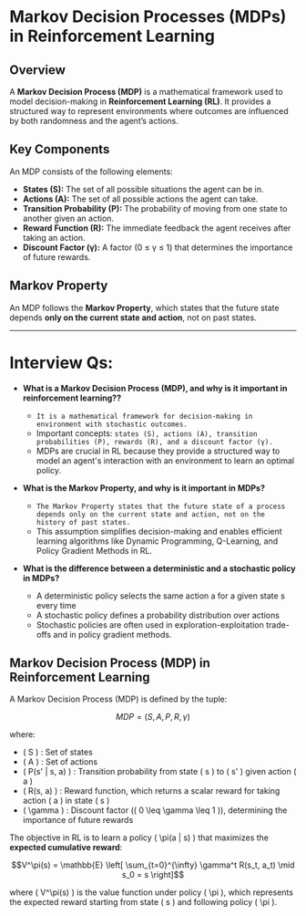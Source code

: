 # Markov Decision Processes (MDPs) in Reinforcement Learning  

## Overview  
A **Markov Decision Process (MDP)** is a mathematical framework used to model decision-making in **Reinforcement Learning (RL)**. It provides a structured way to represent environments where outcomes are influenced by both randomness and the agent’s actions.  

## Key Components  
An MDP consists of the following elements:  

- **States (S):** The set of all possible situations the agent can be in.  
- **Actions (A):** The set of all possible actions the agent can take.  
- **Transition Probability (P):** The probability of moving from one state to another given an action.  
- **Reward Function (R):** The immediate feedback the agent receives after taking an action.  
- **Discount Factor (γ):** A factor (0 ≤ γ ≤ 1) that determines the importance of future rewards.  

## Markov Property  
An MDP follows the **Markov Property**, which states that the future state depends **only on the current state and action**, not on past states.  

---

# Interview Qs:

- **What is a Markov Decision Process (MDP), and why is it important in reinforcement learning??**
  - `It is a mathematical framework for decision-making in environment with stochastic outcomes.`
  -  Important concepts: `states (S), actions (A), transition probabilities (P), rewards (R), and a discount factor (γ).`
  - MDPs are crucial in RL because they provide a structured way to model an agent's interaction with an environment to learn an optimal policy.

- **What is the Markov Property, and why is it important in MDPs?**
   - `The Markov Property states that the future state of a process depends only on the current state and action, not on the history of past states.` 
   - This assumption simplifies decision-making and enables efficient learning algorithms like Dynamic Programming, Q-Learning, and Policy Gradient Methods in RL.

- **What is the difference between a deterministic and a stochastic policy in MDPs?**
  - A deterministic policy selects the same action a for a given state s every time
  - A stochastic policy defines a probability distribution over actions
  - Stochastic policies are often used in exploration-exploitation trade-offs and in policy gradient methods.

## Markov Decision Process (MDP) in Reinforcement Learning

A Markov Decision Process (MDP) is defined by the tuple:

```math
MDP = (S, A, P, R, \gamma)
```

where:

- \( S \) : Set of states
- \( A \) : Set of actions
- \( P(s' | s, a) \) : Transition probability from state \( s \) to \( s' \) given action \( a \)
- \( R(s, a) \) : Reward function, which returns a scalar reward for taking action \( a \) in state \( s \)
- \( \gamma \) : Discount factor (\( 0 \leq \gamma \leq 1 \)), determining the importance of future rewards

The objective in RL is to learn a policy \( \pi(a | s) \) that maximizes the **expected cumulative reward**:

```math
V^\pi(s) = \mathbb{E} \left[ \sum_{t=0}^{\infty} \gamma^t R(s_t, a_t) \mid s_0 = s \right]
```

where \( V^\pi(s) \) is the value function under policy \( \pi \), which represents the expected reward starting from state \( s \) and following policy \( \pi \).

